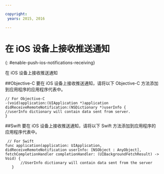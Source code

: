 ```yaml
---

copyright:
 years: 2015, 2016

---
```


# 在 iOS 设备上接收推送通知
{: #enable-push-ios-notifications-receiving}

在 iOS 设备上接收推送通知

##Objective-C
要在 iOS 设备上接收推送通知，请将以下 Objective-C 方法添加到应用程序的应用程序代表中。

```
// For Objective-C
-(void)application:(UIApplication *)application didReceiveRemoteNotification:(NSDictionary *)userInfo {
//userInfo dictionary will contain data sent from server.
}
```

##Swift
要在 iOS 设备上接收推送通知，请将以下 Swift 方法添加到应用程序的应用程序代表中。

```
 // For Swift
func application(application: UIApplication, didReceiveRemoteNotification userInfo: [NSObject : AnyObject], fetchCompletionHandler completionHandler: (UIBackgroundFetchResult) -> Void) {
       //UserInfo dictionary will contain data sent from the server
   }
```

